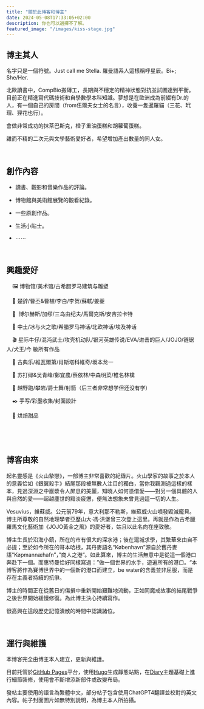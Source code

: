 ```yaml
---
title: "關於此博客和博主"
date: 2024-05-08T17:33:05+02:00
description: 你也可以選擇不了解。
featured_image: "/images/kiss-stage.jpg"
---
```




## 博主其人

名字只是一個符號。Just call me Stella. 羅曼語系人這樣稱呼星辰。Bi+; She/Her.

北歐讀書中，CompBio搬磚工，長期與不穩定的精神狀態對抗並試圖達到平衡。目前正在精進寫代碼技術和自學數學本科知識。夢想是在歐洲成為前綴有Dr.的人，有一個自己的房間（from伍爾夫女士的名言），收養一隻暹羅貓（三花、玳瑁、狸花也行）。

會做非常成功的抹茶巴斯克，橙子重油蛋糕和胡蘿蔔蛋糕。

雜而不精的二次元與文學藝術愛好者，希望增加產出數量的同人女。

&nbsp;

## 創作內容

- 讀書、觀影和音樂作品的評論。

- 博物館與美術館展覽的觀看紀錄。

- 一些原創作品。

- 生活小貼士。

- ⋯⋯

&nbsp;

## 興趣愛好

&nbsp;&nbsp;&nbsp;&nbsp;🖼️&nbsp;博物馆/美术馆/古希腊罗马建筑与雕塑

&nbsp;&nbsp;&nbsp;&nbsp;📖&nbsp;楚辞/曹丕&曹植/李白/李贺/蘇軾/姜夔

&nbsp;&nbsp;&nbsp;&nbsp;🌊&nbsp; 博尔赫斯/加缪/三岛由纪夫/馬爾克斯/安吉拉卡特

&nbsp;&nbsp;&nbsp;&nbsp;📜&nbsp;中土/冰与火之歌/希腊罗马神话/北欧神话/埃及神话

&nbsp;&nbsp;&nbsp;&nbsp;🎬&nbsp;星际牛仔/混沌武士/攻壳机动队/银河英雄传说/EVA/进击的巨人/JOJO/链锯人/犬王/今 敏所有作品

&nbsp;&nbsp;&nbsp;&nbsp;💽&nbsp;古典乐/維瓦爾第/肖斯塔科維奇/坂本龙一

&nbsp;&nbsp;&nbsp;&nbsp;🎵&nbsp;苏打绿&吴青峰/鄭宜農/蔡依林/中森明菜/椎名林檎

&nbsp;&nbsp;&nbsp;&nbsp;🏃&nbsp;越野跑/攀岩/爵士舞/射箭（后三者非常想学但还没有学）

&nbsp;&nbsp;&nbsp;&nbsp;✒️&nbsp;手写/彩墨收集/封面設計

&nbsp;&nbsp;&nbsp;&nbsp;🍰&nbsp;烘焙甜品

&nbsp;&nbsp;&nbsp;&nbsp;

&nbsp;

## 博客由來

起名靈感是《火山摯戀》，一部博主非常喜歡的紀錄片。火山學家的故事之於本人的意義恰如《銀翼殺手》結尾那段被無數人注目的獨白，當你我觀測過這樣的樣本，見過深淵之中巖漿令人屏息的美麗，知曉人如何憑借愛——對另一個具體的人與自然的愛——超越塵世的黯淡疲憊，便無法想象未曾見過這一切的人生。

Vesuvius，維蘇威。公元前79年，意大利那不勒斯，維蘇威火山噴發毀滅龐貝。博主所尊敬的自然地理學者亞歷山大·馮·洪堡曾三次登上這里。再就是作為古希臘羅馬文化藝術加《JOJO黃金之風》的愛好者，姑且以此名向在座致敬。

博主生長於沿海小鎮，所在的市有很大的深水港；後在滬城求學，其繁華來由自不必提；至於如今所在的哥本哈根，其丹麥語名“København”源自於舊丹麥語“Køpmannæhafn”，”商人之港“。如此算來，博主的生活無意中是從這一個港口奔赴下一個。而惠特曼恰好同樣寫過：”做一個世界的水手，遊遍所有的港口。“本博客將作為賽博世界中的一個新的港口而建立，be water的含義並非屈服，而是存在主義者持續的抗爭。

博主的時間正在從舊日的傷損中重新開始艱難地流動，正如同魔戒故事的結尾戰爭之後世界開始緩慢修復。為此博主決心持續寫作。

很高興在這段歷史記憶潰散的時間中認識諸位。

&nbsp;



## 運行與維護

本博客完全由博主本人建立，更新與維護。

目前托管於[GitHub Pages](https://pages.github.com/)平台，使用[Hugo](https://gohugo.io/)生成靜態站點，在[Diary](https://themes.gohugo.io/themes/hugo-theme-diary/)主題基礎上進行細節裝修，使用會不斷增添新部件或改變布局。

發帖主要使用的語言為繁體中文，部分帖子包含使用ChatGPT4翻譯並校對的英文內容。帖子封面圖片如無特別說明，為博主本人所拍攝。

&nbsp;
